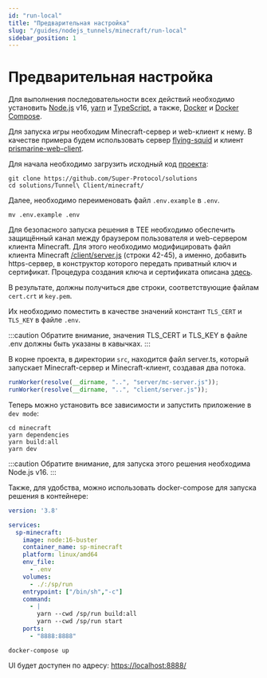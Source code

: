 ```yaml
---
id: "run-local"
title: "Предварительная настройка"
slug: "/guides/nodejs_tunnels/minecraft/run-local"
sidebar_position: 1
---
```


# Предварительная настройка

Для выполнения последовательности всех действий необходимо установить 
[Node.js](https://nodejs.org/en/download/package-manager) v16, 
[yarn](https://classic.yarnpkg.com/lang/en/docs/install/#mac-stable) и 
[TypeScript](https://www.typescriptlang.org/download), а также, [Docker](https://docs.docker.com/engine/install/) и 
[Docker Compose](https://docs.docker.com/compose/install/).

Для запуска игры необходим Minecraft-сервер и web-клиент к нему.
В качестве примера будем использовать сервер [flying-squid](https://github.com/PrismarineJS/flying-squid) и клиент [prismarine-web-client](https://github.com/PrismarineJS/prismarine-web-client).

Для начала необходимо загрузить исходный код [проекта](https://github.com/Super-Protocol/solutions):

```shell
git clone https://github.com/Super-Protocol/solutions
cd solutions/Tunnel\ Client/minecraft/
```

Далее, необходимо переименовать файл `.env.example` в `.env`.

```shell
mv .env.example .env
```

Для безопасного запуска решения в TEE необходимо обеспечить защищённый канал между браузером пользователя и web-сервером 
клиента Minecraft. Для этого необходимо модифицировать файл клиента Minecraft [/client/server.js](https://github.com/Super-Protocol/solutions/blob/main/Tunnel%20Client/minecraft/client/server.js) (строки 42-45), 
а именно, добавить https-сервер, в конструктор которого передать приватный ключ и сертификат. 
Процедура создания ключа и сертификата описана [здесь](https://docs.dev.superprotocol.com/developers/guides/tunnel-clients/ssl).

В результате, должны получиться две строки, соответствующие файлам `cert.crt` и `key.pem`.

Их необходимо поместить в качестве значений констант `TLS_CERT` и `TLS_KEY` в файле `.env`.

:::caution
Обратите внимание, значения TLS_CERT и TLS_KEY в файле .env должны быть указаны в кавычках.
:::

В корне проекта, в директории `src`, находится файл server.ts, который запускает Minecraft-сервер и Minecraft-клиент, 
создавая два потока.

```javascript
runWorker(resolve(__dirname, "..", "server/mc-server.js"));
runWorker(resolve(__dirname, "..", "client/server.js"));
```

Теперь можно установить все зависимости и запустить приложение в `dev mode`:

```shell
cd minecraft
yarn dependencies
yarn build:all
yarn dev
```

:::caution
Обратите внимание, для запуска этого решения необходима Node.js v16.
:::

Также, для удобства, можно использовать docker-compose для запуска решения в контейнере:

```yaml
version: '3.8'

services:
  sp-minecraft:
    image: node:16-buster
    container_name: sp-minecraft
    platform: linux/amd64
    env_file:
      - .env
    volumes:
      - ./:/sp/run
    entrypoint: ["/bin/sh","-c"]
    command:
      - |
        yarn --cwd /sp/run build:all
        yarn --cwd /sp/run start
    ports:
      - "8888:8888"
```

```shell
docker-compose up
```

UI будет доступен по адресу: [https://localhost:8888/](https://localhost:8888/)

